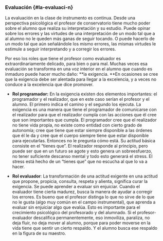 ### Evaluación {#la-evaluaci-n}

La evaluación en la clase de instrumento es continua. Desde una perspectiva psicológica el profesor de conservatorio tiene mucho poder sobre el alumno que realiza su interpretación y su estudio. Puede opinar sobre los errores y las virtudes de una interpretación  de un modo tal que a al alumno no le queden más ganas de seguir tocando. O puede hacerlo de un modo tal que aún señalándole los mismo errores, las mismas virtudes le estimule a seguir interpretando y a corregir los errores.

Por eso los roles que tiene el profesor como evaluador es extraordinariamente delicado, para bien o para mal. Muchas veces esa evaluación se transforma en una voz interior en el alumno que cuando es inmaduro puede hacer mucho daño: **la exigencia. **En ocasiones se cree que la exigencia debe ser alentada para llegar a la excelencia, y a veces no conduce a la excelencia que dice promover.

* **Rol programador:** En la exigencia existen dos elementos importantes: el programador y  el realizador, que en este caso serían el profesor y el alumno. El primero indica el camino y el segundo los ejecuta. La exigencia es una manera que tiene el programador de comunicarse con el realizador para que el realizador cumpla con las acciones que él cree que son importantes que cumpla. El programador cree que el realizador no tiene vida propia, no existe como entidad con cierto grado de autonomía; cree que tiene que estar siempre disponible a las órdenes que él le da y cree que el cuerpo siempre tiene que estar disponible para ejecutarlas. Entonces no le pregunta cómo está. Su actitud básica consiste en el “tienes que”. El realizador responde al principio, pero puede ser que en un futuro se agote y esto genera un sobreesfuerzo, no tener suficiente descanso mental y todo esto generará el stress. El stress está hecho de un “tienes que” que no escucha al que lo va a hacer.

* **Rol evaluador**: La transformación de una actitud exigente en una actitud que propone, propicia, consulta, respeta y alienta, significa curar la exigencia. Se puede aprender a evaluar sin enjuiciar. Cuando el evaluador tiene cierta madurez,  busca la manera de ayudar a corregir los errores. Es bueno que el profesor distinga lo que no sirve de lo que no le gusta \(algo muy común en el campo instrumental\), que aprenda a evaluar sin enjuiciar algo que evalúa. Esto es importante para el crecimiento psicológico del profesorado y del alumnado. Si el profesor-evaluador descalifica permanentemente, eso inmoviliza, paraliza, no deja fluir, no deja mover al alumno, porque para poder moverse en la vida tiene que sentir un cierto respaldo. Y el alumno busca ese respaldo en la figura de su maestro.

##### 



